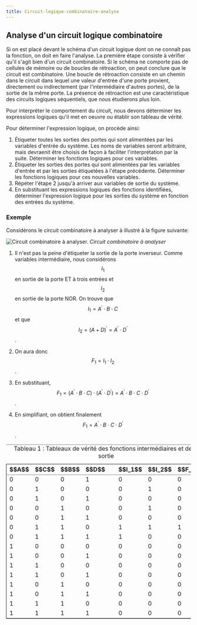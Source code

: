 ```yaml
---
title: Circuit-logique-combinatoire-analyse
---
```

## Analyse d'un circuit logique combinatoire

Si on est placé devant le schéma d'un circuit logique dont on ne
connaît pas la fonction, on doit en faire l'analyse. La première étape
consiste à vérifier qu'il s'agit bien d'un circuit combinatoire. Si le
schéma ne comporte pas de cellules de mémoire ou de boucles de
rétroaction, on peut conclure que le circuit est combinatoire. Une
boucle de rétroaction consiste en un chemin dans le circuit dans
lequel une valeur d'entrée d'une porte provient, directement ou
indirectement (par l'intermédiaire d'autres portes), de la sortie de
la même porte. La présence de rétroaction est une caractéristique des
circuits logiques séquentiels, que nous étudierons plus loin.

Pour interpréter le comportement du circuit, nous devons déterminer
les expressions logiques qu'il met en oeuvre ou établir son tableau de
vérité.

Pour déterminer l'expression logique, on procède ainsi:

1.  Étiqueter toutes les sorties des portes qui sont alimentées par
    les variables d'entrée du système. Les noms de variables seront
    arbitraire, mais devraenit être choisis de façon à faciliter
    l'interprétation par la suite. Déterminer les fonctions logiques
    pour ces variables.
2.  Étiqueter les sorties des portes qui sont alimentées par les
    variables d'entrée et par les sorties étiquetées à l'étape
    précédente. Déterminer les fonctions logiques pour ces nouvelles
    variables.
3.  Répéter l'étape 2 jusqu'à arriver aux variables de sortie du
    système.
4.  En substituant les expressions logiques des fonctions identifiées,
    déterminer l'expression logique pour les sorties du système en
    fonction des entrées du système.


### Exemple

Considérons le circuit combinatoire à analyser à illustré à la figure
suivante:

![Circuit combinatoire à analyser.]({{site.baseurl}}/img/circuit_logique_inconnu.svg "Circuit combinatoire à analyser")
*Circuit combinatoire à analyser*

1.  Il n'est pas la peine d'étiqueter la sortie de la porte
    inverseur. Comme variables intermédiaire, nous considérons $$I_1$$
    en sortie de la porte ET à trois entrées et $$I_2$$ en sortie de la
    porte NOR. On trouve que $$ I_1 = A^\prime \cdot B \cdot C $$ et que
    $$ I_2 = (A + D)^\prime = A^\prime \cdot D^\prime $$.

2.  On aura donc $$ F_1 = I_1 \cdot I_2 $$.

3.  En substituant, $$ F_1 = ( A^\prime \cdot B \cdot C ) \cdot (
       A^\prime \cdot D^\prime) = A^\prime \cdot B \cdot C \cdot D^\prime
       $$.

4.  En simplifiant, on obtient finalement $$F_1 = A^\prime \cdot B
       \cdot C \cdot D^\prime $$.

<table id="orgfdd76b5" border="2" cellspacing="0" cellpadding="6" rules="groups" frame="hsides">
<caption class="t-above"><span class="table-number">Tableau 1 :</span> Tableaux de vérité des fonctions intermédiaires et de la sortie</caption>

<colgroup>
<col  class="org-right" />

<col  class="org-right" />

<col  class="org-right" />

<col  class="org-right" />

<col  class="org-left" />

<col  class="org-right" />

<col  class="org-right" />

<col  class="org-right" />
</colgroup>
<thead>
<tr>
<th scope="col" class="org-right">$$A$$</th>
<th scope="col" class="org-right">$$C$$</th>
<th scope="col" class="org-right">$$B$$</th>
<th scope="col" class="org-right">$$D$$</th>
<th scope="col" class="org-left">&#xa0;</th>
<th scope="col" class="org-right">$$I_1$$</th>
<th scope="col" class="org-right">$$I_2$$</th>
<th scope="col" class="org-right">$$F_1$$</th>
</tr>
</thead>

<tbody>
<tr>
<td class="org-right">0</td>
<td class="org-right">0</td>
<td class="org-right">0</td>
<td class="org-right">1</td>
<td class="org-left">&#xa0;</td>
<td class="org-right">0</td>
<td class="org-right">0</td>
<td class="org-right">0</td>
</tr>


<tr>
<td class="org-right">0</td>
<td class="org-right">1</td>
<td class="org-right">0</td>
<td class="org-right">0</td>
<td class="org-left">&#xa0;</td>
<td class="org-right">0</td>
<td class="org-right">1</td>
<td class="org-right">0</td>
</tr>


<tr>
<td class="org-right">0</td>
<td class="org-right">1</td>
<td class="org-right">0</td>
<td class="org-right">1</td>
<td class="org-left">&#xa0;</td>
<td class="org-right">0</td>
<td class="org-right">0</td>
<td class="org-right">0</td>
</tr>


<tr>
<td class="org-right">0</td>
<td class="org-right">0</td>
<td class="org-right">1</td>
<td class="org-right">0</td>
<td class="org-left">&#xa0;</td>
<td class="org-right">0</td>
<td class="org-right">1</td>
<td class="org-right">0</td>
</tr>


<tr>
<td class="org-right">0</td>
<td class="org-right">0</td>
<td class="org-right">1</td>
<td class="org-right">1</td>
<td class="org-left">&#xa0;</td>
<td class="org-right">0</td>
<td class="org-right">0</td>
<td class="org-right">0</td>
</tr>


<tr>
<td class="org-right">0</td>
<td class="org-right">1</td>
<td class="org-right">1</td>
<td class="org-right">0</td>
<td class="org-left">&#xa0;</td>
<td class="org-right">1</td>
<td class="org-right">1</td>
<td class="org-right">1</td>
</tr>


<tr>
<td class="org-right">0</td>
<td class="org-right">1</td>
<td class="org-right">1</td>
<td class="org-right">1</td>
<td class="org-left">&#xa0;</td>
<td class="org-right">1</td>
<td class="org-right">0</td>
<td class="org-right">0</td>
</tr>


<tr>
<td class="org-right">1</td>
<td class="org-right">0</td>
<td class="org-right">0</td>
<td class="org-right">0</td>
<td class="org-left">&#xa0;</td>
<td class="org-right">0</td>
<td class="org-right">0</td>
<td class="org-right">0</td>
</tr>


<tr>
<td class="org-right">1</td>
<td class="org-right">0</td>
<td class="org-right">0</td>
<td class="org-right">1</td>
<td class="org-left">&#xa0;</td>
<td class="org-right">0</td>
<td class="org-right">0</td>
<td class="org-right">0</td>
</tr>


<tr>
<td class="org-right">1</td>
<td class="org-right">1</td>
<td class="org-right">0</td>
<td class="org-right">0</td>
<td class="org-left">&#xa0;</td>
<td class="org-right">0</td>
<td class="org-right">0</td>
<td class="org-right">0</td>
</tr>


<tr>
<td class="org-right">1</td>
<td class="org-right">1</td>
<td class="org-right">0</td>
<td class="org-right">1</td>
<td class="org-left">&#xa0;</td>
<td class="org-right">0</td>
<td class="org-right">0</td>
<td class="org-right">0</td>
</tr>


<tr>
<td class="org-right">1</td>
<td class="org-right">0</td>
<td class="org-right">1</td>
<td class="org-right">0</td>
<td class="org-left">&#xa0;</td>
<td class="org-right">0</td>
<td class="org-right">0</td>
<td class="org-right">0</td>
</tr>


<tr>
<td class="org-right">1</td>
<td class="org-right">0</td>
<td class="org-right">1</td>
<td class="org-right">1</td>
<td class="org-left">&#xa0;</td>
<td class="org-right">0</td>
<td class="org-right">0</td>
<td class="org-right">0</td>
</tr>


<tr>
<td class="org-right">1</td>
<td class="org-right">1</td>
<td class="org-right">1</td>
<td class="org-right">0</td>
<td class="org-left">&#xa0;</td>
<td class="org-right">0</td>
<td class="org-right">0</td>
<td class="org-right">0</td>
</tr>


<tr>
<td class="org-right">1</td>
<td class="org-right">1</td>
<td class="org-right">1</td>
<td class="org-right">1</td>
<td class="org-left">&#xa0;</td>
<td class="org-right">0</td>
<td class="org-right">0</td>
<td class="org-right">0</td>
</tr>
</tbody>
</table>

